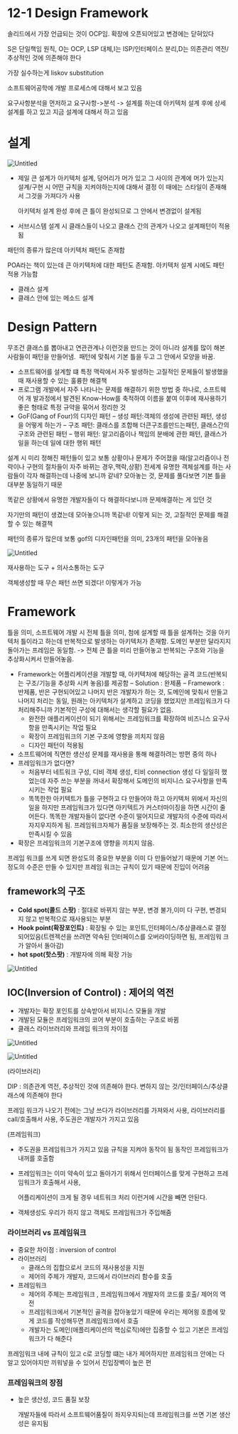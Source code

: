 # 12-1 Design Framework

솔리드에서 가장 언급되는 것이 OCP임. 확장에 오픈되어있고 변경에는 닫혀있다

S은 단일책임 원칙, O는 OCP, LSP 대체,I는 ISP/인터페이스 분리,D는 의존관리 역전/추상적인 것에 의존해야 한다

가장 실수하는게 liskov substitution

소프트웨어공학에 개발 프로세스에 대해서 보고 있음

요구사항분석을 먼저하고 요구사항->분석 -> 설계를 하는데 아키텍처 설계 후에 상세설계를 하고 있고 지금 설계에 대해서 하고 있음

# 설계

![Untitled](12-1%20Design%20Framework%20f4d744f588d7419bafd275f5651b9d55/Untitled.png)

- 제일 큰 설계가 아키텍처 설계, 덩어리가 머가  있고 그 사이의 관계에 머가 있는지 설계/구현 시 어떤 규칙을 지켜야하는지에 대해서 결정 이 때에는 스타일이 존재해서 그것을 가져다가 사용
    
    아키텍처 설계 완성 후에 큰 틀이 완성되므로 그 안에서 변경없이 설계됨
    
- 서브시스템 설계 시 클래스들이 나오고 클래스 간의 관계가 나오고 설계패턴이 적용됨

패턴의 종류가 많은데 아키텍처 패턴도 존재함

POA라는 책이 있는데 큰 아키텍처에 대한 패턴도 존재함. 아키텍처 설계 시에도 패턴 적용 가능함

- 클래스 설계
- 클래스 안에 있는 메소드 설계

# Design Pattern

무조건 클래스를 뽑아내고 연관관계나 이런것을 만드는 것이 아니라 설계를 많이 해본 사람들이 패턴을 만들어냄.  패턴에 맞춰서 기본 틀을 두고 그 안에서 모양을 바꿈.

- 소프트웨어를 설계할 떄 특정 맥락에서 자주 발생하는 고질적인 문제들이 발생했을 때 재사용할 수 있는 훌륭한 해결책
- 프로그램 개발에서 자주 나타나는 문제를 해결하기 위한 방법 중 하나로, 소프트웨어 개 발과정에서 발견된 Know-How를 축적하여 이름을 붙여 이후에 재사용하기 좋은 형태로 특정 규약을 묶어서 정리한 것
- GoF(Gang of Four)의 디자인 패턴
– 생성 패턴:객체의 생성에 관련된 패턴, 생성을 어떻게 하는가
– 구조 패턴: 클래스를 조합해 더큰구조를만드는패턴, 클래스간의 구조와 관련된 패턴
– 행위 패턴: 알고리즘이나 책임의 분배에 관한 패턴, 클래스가 일을 하는데 일에 대한 행위 패턴

설계 시 미리 정해진 패턴들이 있고 보통 상황이나 문제가 주어졌을 때(알고리즘이나 전략이나 구현의 절차들이 자주 바뀌는 경우,맥락,상황) 전세계 유명한 객체설계를 하는 사람들이 각자 해결하는데 나중에 보니까 같네? 모아놓는 것, 문제를 풀다보면 기본 틀을 대부분 동일하기 때문

똑같은 상황에서 유명한 개발자들이 다 해결하다보니까 문제해결하는 게 있던 것

자기만의 패턴이 생겼는데 모아놓으니까 똑같네! 이렇게 되는 것, 고질적인 문제를 해결할 수 있는 해결책

패턴의 종류가 많은데 보통 gof의 디자인패턴을 의미, 23개의 패턴을 모아놓음

![Untitled](12-1%20Design%20Framework%20f4d744f588d7419bafd275f5651b9d55/Untitled%201.png)

재사용하는 도구 + 의사소통하는 도구

객체생성할 때 무슨 패턴 쓰면 되겠다! 이렇게가 가능

# Framework

틀을 의미, 소프트웨어 개발 시 전체 틀을 의미, 첨에 설계할 때 틀을 설계하는 것을 아키텍처 틀이라고 하는데 반복적으로 발생하는 아키텍처가 존재함. 도메인 부분만 달라지지 돌아가는 프레임은 동일함. -> 전체 큰 틀을 미리 만들어놓고 반복되는 구조와 기능을 추상화시켜서 만들어놓음.

- Framework는 어플리케이션을 개발할 때, 아키텍처에 해당하는 골격 코드(반복되는 구조/기능을 추상화 시켜 놓음)를 제공함
– Solution : 완제품
– Framework : 반제품, 반은 구현되어있고 나머지 반은 개발자가 하는 것, 도메인에 맞춰서 만들고 나머지 처리는 동일, 원래는 아키텍처가 설계하고 코딩을 했었지만 프레임워크가 다 처리해주니까 기본적인 구성에 대해서는 생각할 필요가 없음.
    - 완전한 애플리케이션이 되기 위해서는 프레임워크를 확장하여 비즈니스 요구사항을 만족시키는 작업 필요
    - 확장이 프레임워크의 기본 구조에 영향을 끼치지 않음
    - 디자인 패턴이 적용됨
- 소프트웨어에 직면한 생산성 문제를 재사용을 통해 해결하려는 방편 중의 하나
- 프레임워크가 없다면?
    - 처음부터 네트워크 구성, 디비 객체 생성, 티비 connection 생성 다 일일히 했었는데 자주 쓰는 부분을 꺼내서 확장해서 도메인의 비지니스 요구사항을 만족시키는 작업 필요
    - 똑똑한한 아키텍트가 틀을 구현하고 다 만들어야 하고 아키텍처 위에서 자신의 일을 하지만 프레임워크가 있다면 아키텍트가 커스터마이징을 하면 시간이 줄어든다. 똑똑한 개발자들이 없다면 수준이 떨어지므로 개발자의 수준에 따라서 자지우지하게 됨. 프레임워크자체가 품질을 보장해주는 것. 최소한의 생산성은 만족시킬 수 있음
- 확장은 프레임워크의 기본구조에 영향을 끼치지 않음.

프레임 워크를 쓰게 되면 완성도의 중요한 부분을 이미 다 만들어놨기 때문에 기본 어느 정도의 수준은 만들 수 있지만 프레임 워크는 규칙이 있기 때문에 진입이 어려움

## framework의 구조

- **Cold spot(콜드 스팟)** : 절대로 바뀌지 않는 부분, 변경 불가,이미 다 구현, 변경되지 않고 반복적으로 재사용되는 부분
- **Hook point(확장포인트)** : 확장될 수 있는 포인트,인터페이스/추상클래스로 결정되어있음(트렌젝션을 쓰려면 약속된 인터페이스를 오버라이딩하면 됨, 프레임워 크가 알아서 돌아감)
- **hot spot(핫스팟)** : 개발자에 의해 확장 가능

![Untitled](12-1%20Design%20Framework%20f4d744f588d7419bafd275f5651b9d55/Untitled%202.png)

## IOC(Inversion of Control) : 제어의 역전

- 개발자는 확장 포인트를 상속받아서 비지니스 모듈을 개발
- 개발된 모듈은 프레임워크의 코어 부분이 호출하는 구조로 바뀜
- 클래스 라이브러리와 프레임 워크의 차이점

![Untitled](12-1%20Design%20Framework%20f4d744f588d7419bafd275f5651b9d55/Untitled%203.png)

![Untitled](12-1%20Design%20Framework%20f4d744f588d7419bafd275f5651b9d55/Untitled%204.png)

(라이브러리)

DIP : 의존관계 역전, 추상적인 것에 의존해야 한다. 변하지 않는 것/인터페이스/추상클래스에 의존해야 한다

프레임 워크가 나오기 전에는 그냥 쓰다가 라이브러리를 가져와서 사용, 라이브러리를 call/호출해서 사용, 주도권은 개발자가 가지고 있음

(프레임워크)

- 주도권을 프레임워크가 가지고 있음 규칙을 지켜야 동작이 됨 동작인 프레임워크가 내꺼를 호출함
- 프레임워크는 이미 약속이 있고 돌아가기 위해서 인터페이스를 맞게 구현하고 프레임워크가 호출해서 사용,
    
    어플리케이션이 크게 될 경우 네트워크 처리 이런거에 시간을 빼면 안된다.
    
- 객체생성도 우리가 하지 않고 객체도 프레임워크가 주입해줌

### 라이브러리 vs 프레임워크

- 중요한 차이점 : inversion of control
- 라이브러리
    - 클래스의 집합으로서 코드의 재사용성을 지원
    - 제어의 주체가 개발자, 코드에서 라이브러리 함수를 호출
- 프레임워크
    - 제어의 주체는 프레임워크 , 프레임워크에서 개발자의 코드를 호출/ 제어의 역전
    - 프레임워크에서 기본적인 골격을 잡아놓았기 때문에 우리는 제어읭 호름에 맞게 코드를 작성해두면 프레임워크에서 호출
    - 개발자는 도메인(애플리케이션의 핵심로직)에만 집중할 수 있고 기본은 프레임워크가 다 해준다

프레임워크 내에 규칙이 있고 c로 코딩할 떄는 내가 제어하지만 프레임워크 안에는 다 알고 있어야지만 끼워넣을 수 있어서 진입장벽이 높은 편

### 프레임워크의 장점

- 높은 생산성, 코드 품질 보장
    
    개발자들에 따라서 소프트웨어품질이 좌지우지되는데 프레임워크를 쓰면 기본 생산성은 유지됨